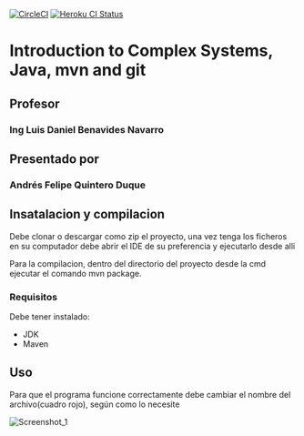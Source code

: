 [![CircleCI](https://circleci.com/gh/andresQD/Taller_Heroku.svg?style=svg)](https://circleci.com/gh/andresQD/Taller_Heroku)
[![Heroku CI Status](https://arep-webapp.herokuapp.com/last.svg)](https://dashboard.heroku.com/pipelines/fast/tests)
# Introduction to Complex Systems, Java, mvn and git
## Profesor 
### Ing Luis Daniel Benavides Navarro
## Presentado por 
### Andrés Felipe Quintero Duque

## Insatalacion y compilacion
Debe clonar o descargar como zip el proyecto, una vez tenga los ficheros en su computador debe abrir el IDE de su preferencia y ejecutarlo desde alli

Para la compilacion, dentro del directorio del proyecto desde la cmd ejecutar el comando mvn package.

### Requisitos
Debe tener instalado:
* JDK 
* Maven 
## Uso 
Para que el programa funcione correctamente debe cambiar el nombre del archivo(cuadro rojo), según como lo necesite

![Screenshot_1](https://user-images.githubusercontent.com/48091585/90182930-4e700680-dd78-11ea-9349-b4954c1e667b.png)

